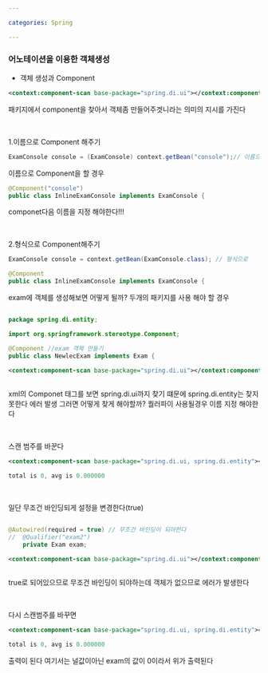 ```yaml
---

categories: Spring

---
```

### 어노테이션을 이용한 객체생성


- 객체 생성과 Component


```xml
<context:component-scan base-package="spring.di.ui"></context:component-scan>
```

패키지에서 component을 찾아서 객체좀 만들어주겟니라는 의미의 지시를 가진다

&nbsp;

1.이름으로 Component 해주기

```java
ExamConsole console = (ExamConsole) context.getBean("console");// 이름으로
```

이름으로 Component을 할 경우 
```java
@Component("console")
public class InlineExamConsole implements ExamConsole {

```
componet다음 이름을 지정 해야한다!!!

&nbsp;


2.형식으로 Component해주기

```java
ExamConsole console = context.getBean(ExamConsole.class); // 형식으로
```


```java
@Component
public class InlineExamConsole implements ExamConsole {

```


exam에 객체를 생성해보면 어떻게 될까?
두개의 패키지를 사용 해야 할 경우




```java

package spring.di.entity;

import org.springframework.stereotype.Component;

@Component //exam 객체 만들기 
public class NewlecExam implements Exam {

```
```xml
<context:component-scan base-package="spring.di.ui"></context:component-scan>
	
```
xml의 Componet 태그를 보면 spring.di.ui까지 찾기 떄문에 spring.di.entity는 찾지 못한다  에러 발생 그러면 어떻게 찾게 해야할까?
퀄러파이 사용될경우 이름 지정 해야한다

&nbsp;



스캔 범주를 바꾼다

```xml
<context:component-scan base-package="spring.di.ui, spring.di.entity"></context:component-scan>
```

```java
total is 0, avg is 0.000000
```
&nbsp;



일단 무조건 바인딩되게 설정을 변경한다(true)

```java

@Autowired(required = true) // 무조건 바인딩이 되야한다
//	@Qualifier("exam2")
	private Exam exam;

```

```xml
<context:component-scan base-package="spring.di.ui"></context:component-scan>
	
```
              
true로 되어있으므로 무조건 바인딩이 되야하는데 객체가 없으므로 에러가 발생한다 

&nbsp;

다시 스캔범주를 바꾸면 

```xml
<context:component-scan base-package="spring.di.ui, spring.di.entity"></context:component-scan>
```

```java
total is 0, avg is 0.000000
```
출력이 된다  여기서는 널값이아닌 exam의 값이 0이라서 위가 출력된다

